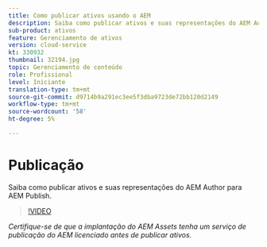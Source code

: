 ```yaml
---
title: Como publicar ativos usando o AEM
description: Saiba como publicar ativos e suas representações do AEM Author para AEM Publish.
sub-product: ativos
feature: Gerenciamento de ativos
version: cloud-service
kt: 330932
thumbnail: 32194.jpg
topic: Gerenciamento de conteúdo
role: Profissional
level: Iniciante
translation-type: tm+mt
source-git-commit: d9714b9a291ec3ee5f3dba9723de72bb120d2149
workflow-type: tm+mt
source-wordcount: '58'
ht-degree: 5%

---
```



# Publicação

Saiba como publicar ativos e suas representações do AEM Author para AEM Publish.

>[!VIDEO](https://video.tv.adobe.com/v/330932/?quality=12&learn=on&hidetitle=true)

_Certifique-se de que a implantação do AEM Assets tenha um serviço de publicação do AEM licenciado antes de publicar ativos._